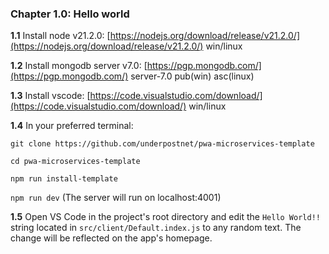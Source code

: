 ### Chapter 1.0: Hello world

**1.1** Install node v21.2.0: [https://nodejs.org/download/release/v21.2.0/](https://nodejs.org/download/release/v21.2.0/) win/linux

**1.2** Install mongodb server v7.0: [https://pgp.mongodb.com/](https://pgp.mongodb.com/) server-7.0 pub(win) asc(linux)

**1.3** Install vscode: [https://code.visualstudio.com/download/](https://code.visualstudio.com/download/) win/linux

**1.4** In your preferred terminal:

`git clone https://github.com/underpostnet/pwa-microservices-template`

`cd pwa-microservices-template`

`npm run install-template`

`npm run dev` (The server will run on localhost:4001)

**1.5** Open VS Code in the project's root directory and edit the `Hello World!!` string located in `src/client/Default.index.js` to any random text. The change will be reflected on the app's homepage.
